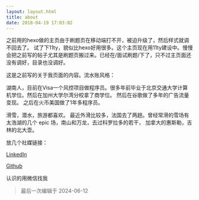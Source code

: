 ```yaml
---
layout: layout.html
title: about
date: 2018-04-19 17:03:02
---
```


之前用的hexo做的主页由于刷题页在移动端打不开，被迫升级了，然后样式就调不回去了。 试了下11ty，貌似比hexo好用很多。这个主页现在用11ty建设中。慢慢会把之前写的帖子尤其是刷题页搬过来。已经在/面试刷题/下了，只不过主页面还没有调好，目录也没调好。

这是之前写的关于我页面的内容。流水账风格：

湖南人，目前在Visa一个风控项目做程序员。很多年前毕业于北京交通大学计算机学位。然后在加州大学尔湾分校拿了商学位。 然后在谷歌做了多年的广告流量变现。 之后在火币美国做了1年多程序员。

滑雪，潜水，旅游都喜欢。 最近外滑比较多，法国去了两趟。曾经常滑的雪场有太浩湖的几个 epic 场，南山和万龙，去过科罗拉多的若干， 加拿大的惠斯勒，吉林的北大壶。

放几个社媒链接：

[LinkedIn](https://www.linkedin.com/in/alantang)

[Github](https://github.com/alant)

认识的用微信找我

> 最后一次编辑于 2024-06-12
